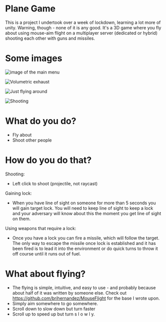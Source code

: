 # Plane Game

This is a project I undertook over a week of lockdown, learning a lot more of unity. Warning, though - none of it is any good. It's a 3D game where you fly about using mouse-aim flight on a multiplayer server (dedicated or hybrid) shooting each other with guns and missiles.

# Some images

![image of the main menu](https://i.imgur.com/IOWSJT7.png)

![Volumetric exhaust](https://i.imgur.com/lVWhUGs.png)

![Just flying around](https://i.imgur.com/bQRrWTR.png)

![Shooting](https://i.imgur.com/Zs5Ozmt.png?1)

# What do you do?
*  Fly about
* Shoot other people

# How do you do that?
Shooting:
* Left click to shoot (projectile, not raycast)

Gaining lock:
* When you have line of sight on someone for more than 5 seconds you will gain target lock. You will need to keep line of sight to keep a lock and your adversary will know about this the moment you get line of sight on them.

Using weapons that require a lock:
* Once you have a lock you can fire a missile, which will follow the target. The only way to escape the missile once lock is established and it has been fired is to lead it into the environment or do quick turns to throw it off course until it runs out of fuel.

#  What about flying?
* The flying is simple, intuitive, and easy to use - and probably because about half of it was written by someone else. Check out https://github.com/brihernandez/MouseFlight for the base I wrote upon. 
* Simply aim somewhere to go somewhere. 
* Scroll down to slow down but turn faster
* Scroll up to speed up but turn s l o w l y.
